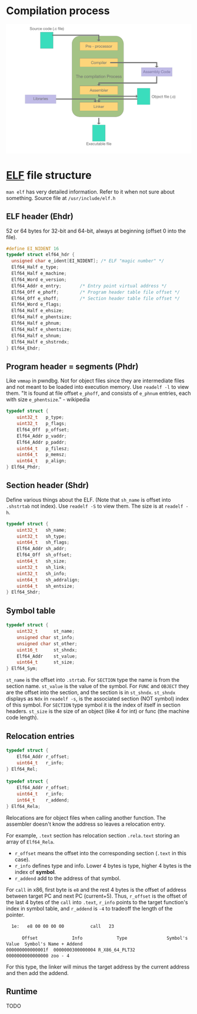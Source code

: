 # Compilation process

[![](./gcc_flow.png)](https://medium.com/@joel.dumortier/the-steps-of-compilation-with-gcc-60661f66890e)

# [ELF](https://en.wikipedia.org/wiki/Executable_and_Linkable_Format) file structure
`man elf` has very detailed information. Refer to it when not sure about something.
Source file at `/usr/include/elf.h`

## ELF header (Ehdr)

52 or 64 bytes for 32-bit and 64-bit, always at beginning (offset 0 into the file).

```c
#define EI_NIDENT 16
typedef struct elf64_hdr {
  unsigned char	e_ident[EI_NIDENT];	/* ELF "magic number" */
  Elf64_Half e_type;
  Elf64_Half e_machine;
  Elf64_Word e_version;
  Elf64_Addr e_entry;		/* Entry point virtual address */
  Elf64_Off e_phoff;		/* Program header table file offset */
  Elf64_Off e_shoff;		/* Section header table file offset */
  Elf64_Word e_flags;
  Elf64_Half e_ehsize;
  Elf64_Half e_phentsize;
  Elf64_Half e_phnum;
  Elf64_Half e_shentsize;
  Elf64_Half e_shnum;
  Elf64_Half e_shstrndx;
} Elf64_Ehdr;
```

## Program header = segments (Phdr)

Like `vmmap` in pwndbg. Not for object files since they are intermediate files and not meant to be loaded into execution memory. Use `readelf -l` to view them.
"It is found at file offset `e_phoff`, and consists of `e_phnum` entries, each with size `e_phentsize`." - wikipedia

```c
typedef struct {
    uint32_t   p_type;
    uint32_t   p_flags;
    Elf64_Off  p_offset;
    Elf64_Addr p_vaddr;
    Elf64_Addr p_paddr;
    uint64_t   p_filesz;
    uint64_t   p_memsz;
    uint64_t   p_align;
} Elf64_Phdr;
```

## Section header (Shdr)

Define various things about the ELF. (Note that `sh_name` is offset into `.shstrtab` not index).
Use `readelf -S` to view them. The size is at `readelf -h`.

```c
typedef struct {
    uint32_t   sh_name;
    uint32_t   sh_type;
    uint64_t   sh_flags;
    Elf64_Addr sh_addr;
    Elf64_Off  sh_offset;
    uint64_t   sh_size;
    uint32_t   sh_link;
    uint32_t   sh_info;
    uint64_t   sh_addralign;
    uint64_t   sh_entsize;
} Elf64_Shdr;
```

## Symbol table

```c
typedef struct {
    uint32_t      st_name;
    unsigned char st_info;
    unsigned char st_other;
    uint16_t      st_shndx;
    Elf64_Addr    st_value;
    uint64_t      st_size;
} Elf64_Sym;
```

`st_name` is the offset into `.strtab`. For `SECTION` type the name is from the section name.
`st_value` is the value of the symbol. For `FUNC` and `OBJECT` they are the offset into the section, and the section is in `st_shndx`.
`st_shndx` displays as `Ndx` in `readelf -s`, is the associated section (NOT symbol) index of this symbol. For `SECTION` type symbol it is the index of itself in section headers.
`st_size` is the size of an object (like 4 for int) or func (the machine code length).

## Relocation entries

```c
typedef struct {
    Elf64_Addr r_offset;
    uint64_t   r_info;
} Elf64_Rel;

typedef struct {
    Elf64_Addr r_offset;
    uint64_t   r_info;
    int64_t    r_addend;
} Elf64_Rela;
```

Relocations are for object files when calling another function. The assembler doesn't know the address so leaves a relocation entry.

For example, `.text` section has relocation section `.rela.text` storing an array of `Elf64_Rela`.

* `r_offset` means the offset into the corresponding section (`.text` in this case).
* `r_info` defines type and info. Lower 4 bytes is type, higher 4 bytes is the index of **symbol**.
* `r_addend` add to the address of that symbol.

For `call` in x86,  first byte is `e8` and the rest 4 bytes is the offset of address between target PC and next PC (current+5). Thus, `r_offset` is the offset of the last 4 bytes of the `call` into `.text`, `r_info` points to the target function's index in symbol table, and `r_addend` is `-4` to tradeoff the length of the pointer.

```
  1e:	e8 00 00 00 00       	call   23
  
      Offset             Info             Type               Symbol's Value  Symbol's Name + Addend
000000000000001f  0000000300000004 R_X86_64_PLT32         0000000000000000 zoo - 4
```

For this type, the linker will minus the target address by the current address and then add the addend.

## Runtime

TODO

